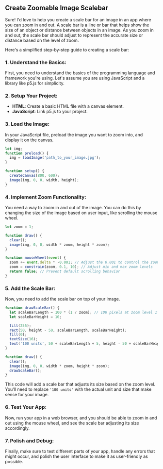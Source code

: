 ## Create Zoomable Image Scalebar

Sure! I'd love to help you create a scale bar for an image in an app where you can zoom in and out. A scale bar is a line or bar that helps show the size of an object or distance between objects in an image. As you zoom in and out, the scale bar should adjust to represent the accurate size or distance based on the level of zoom.

Here's a simplified step-by-step guide to creating a scale bar:

### 1. Understand the Basics:
First, you need to understand the basics of the programming language and framework you're using. Let's assume you are using JavaScript and a library like p5.js for simplicity.

### 2. Setup Your Project:
- **HTML**: Create a basic HTML file with a canvas element.
- **JavaScript**: Link p5.js to your project.

### 3. Load the Image:
In your JavaScript file, preload the image you want to zoom into, and display it on the canvas.

```javascript
let img;
function preload() {
  img = loadImage('path_to_your_image.jpg');
}

function setup() {
  createCanvas(800, 600);
  image(img, 0, 0, width, height);
}
```

### 4. Implement Zoom Functionality:
You need a way to zoom in and out of the image. You can do this by changing the size of the image based on user input, like scrolling the mouse wheel.

```javascript
let zoom = 1;

function draw() {
  clear();
  image(img, 0, 0, width * zoom, height * zoom);
}

function mouseWheel(event) {
  zoom += event.delta * -0.001; // Adjust the 0.001 to control the zoom speed
  zoom = constrain(zoom, 0.1, 10); // Adjust min and max zoom levels
  return false; // Prevent default scrolling behavior
}
```

### 5. Add the Scale Bar:
Now, you need to add the scale bar on top of your image.

```javascript
function drawScaleBar() {
  let scaleBarLength = 100 * (1 / zoom); // 100 pixels at zoom level 1
  let scaleBarHeight = 10;

  fill(255);
  rect(50, height - 50, scaleBarLength, scaleBarHeight);
  fill(0);
  textSize(16);
  text('100 units', 50 + scaleBarLength + 5, height - 50 + scaleBarHeight);
}

function draw() {
  clear();
  image(img, 0, 0, width * zoom, height * zoom);
  drawScaleBar();
}
```

This code will add a scale bar that adjusts its size based on the zoom level. You'll need to replace `'100 units'` with the actual unit and size that make sense for your image.

### 6. Test Your App:
Now, run your app in a web browser, and you should be able to zoom in and out using the mouse wheel, and see the scale bar adjusting its size accordingly.

### 7. Polish and Debug:
Finally, make sure to test different parts of your app, handle any errors that might occur, and polish the user interface to make it as user-friendly as possible.

<br>
